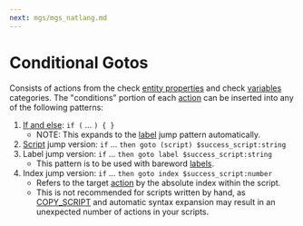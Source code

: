 ```yaml
---
next: mgs/mgs_natlang.md
---
```


# Conditional Gotos

Consists of actions from the check [entity properties](entity_properties) and check [variables](variables) categories. The "conditions" portion of each [action](actions) can be inserted into any of the following patterns:

1. [If and else](mgs/advanced_syntax#if-and-else): `if (` ... `) { }`
	- NOTE: This expands to the [label](mgs/advanced_syntax#labels) jump pattern automatically.
2. [Script](scripts) jump version: `if` ... `then goto (script) $success_script:string`
3. Label jump version: `if` ... `then goto label $success_script:string`
	- This pattern is to be used with bareword [labels](mgs/advanced_syntax#labels).
4. Index jump version: `if` ... `then goto index $success_script:number`
	- Refers to the target [action](actions) by the absolute index within the script.
	- This is not recommended for scripts written by hand, as [COPY_SCRIPT](actions/COPY_SCRIPT) and automatic syntax expansion may result in an unexpected number of actions in your scripts.
